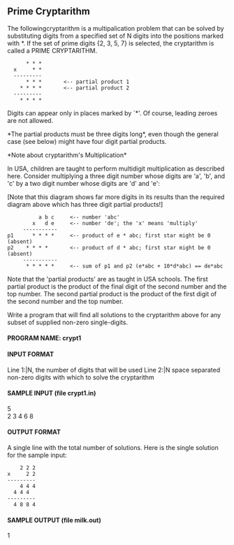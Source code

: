 ## Prime Cryptarithm

The followingcryptarithm is a multipalication problem that can be solved by substituting digits from a specified set of N digits into the positions marked with *. If the set of prime digits {2, 3, 5, 7} is selected, the cryptarithm is called a PRIME CRYPTARITHM. 

``` 
      * * * 
  x     * * 
  --------- 
      * * *       <-- partial product 1 
    * * * *       <-- partial product 2 
  --------- 
    * * * * 
```
  
Digits can appear only in places marked by `*'. Of course, leading zeroes are not allowed. 
  
\*The partial products must be three digits long\*, even though the general case (see below) might have four digit partial products.
  
\*Note about cryptarithm's Multiplication\*

In USA, children are taught to perform multidigit multiplication as described here. Consider multiplying a three digit number whose digits are 'a', 'b', and 'c' by a two digit number whose digits are 'd' and 'e':

[Note that this diagram shows far more digits in its results than
the required diagram above which has three digit partial products!]

```
          a b c     <-- number 'abc'
        x   d e     <-- number 'de'; the 'x' means 'multiply'
     -----------
p1      * * * *     <-- product of e * abc; first star might be 0 (absent)
p2    * * * *       <-- product of d * abc; first star might be 0 (absent)
     -----------
      * * * * *     <-- sum of p1 and p2 (e*abc + 10*d*abc) == de*abc
```

Note that the 'partial products' are as taught in USA schools. The first partial product is the product of the final digit of the second number and the top number. The second partial product is the product of the first digit of the second number and the top number.

Write a program that will find all solutions to the cryptarithm above for any subset of supplied non-zero single-digits.

#### PROGRAM NAME: crypt1

#### INPUT FORMAT

Line 1:|N, the number of digits that will be used
Line 2:|N space separated non-zero digits with which to solve the cryptarithm


#### SAMPLE INPUT (file crypt1.in) 
  
5<br> 
2 3 4 6 8 
 
#### OUTPUT FORMAT 
 
A single line with the total number of solutions. Here is the single solution for the sample input: 
 
        2 2 2 
    x     2 2 
    --------- 
        4 4 4 
      4 4 4 
    --------- 
      4 8 8 4 
 
#### SAMPLE OUTPUT (file milk.out) 
 
1
